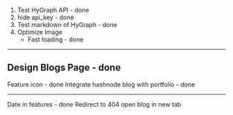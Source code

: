 1. Test HyGraph API - done
2. hide api_key - done
3. Test markdown of HyGraph - done
4. Optimize Image
   - Fast loading - done

---

## Design Blogs Page - done

Feature icon - done
Integrate hashnode blog with portfolio - done

---

Date in features - done
Redirect to 404
open blog in new tab

